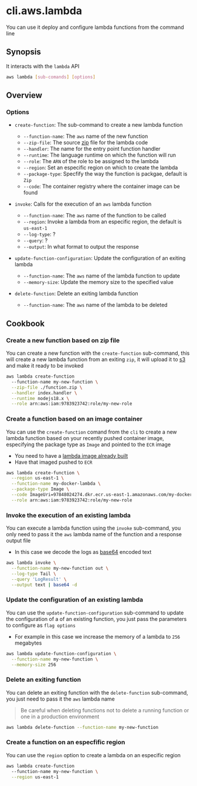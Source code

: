 # cli.aws.lambda

You can use it deploy and configure lambda functions from the command line

## Synopsis

It interacts with the `lambda` API

```sh
aws lambda [sub-comands] [options]
```

## Overview

### Options

- `create-function`: The sub-command to create a new lambda function
  - `--function-name`: The `aws` name of the new function
  - `--zip-file`: The source [zip](./kg1a.md) file for the lambda code
  - `--handler`: The name for the entry point function handler
  - `--runtime`: The language runtime on which the function will run
  - `--role`: The `ARN` of the role to be assigned to the lambda
  - `--region`: Set an especific region on which to create the lambda
  - `--package-type`: Specfify the way the function is packgae, default is `Zip`
  - `--code`: The container registry where the container image can be found

- `invoke`: Calls for the execution of an `aws` lambda function
  - `--function-name`: The `aws` name of the function to be called
  - `--region`: Invoke a lambda from an especific region, the default is `us-east-1`
  - `--log-type`: ?
  - `--query`: ?
  - `--output`: In what format to output the response

- `update-function-configuration`: Update the configuration of an exiting lambda
  - `--function-name`: The `aws` name of the lambda function to update
  - `--memory-size`: Update the memory size to the specified value

- `delete-function`: Delete an exiting lambda function
  - `--function-name`: The `aws` name of the lambda to be deleted

## Cookbook

### Create a new function based on zip file

You can create a new function with the `create-function` sub-command, this
will create a new lambda function from an exiting `zip`, it will upload it
to [s3](./2s8v.md) and make it ready to be invoked

```sh
aws lambda create-function 
  --function-name my-new-function \
  --zip-file ./function.zip \
  --handler index.handler \
  --runtime nodejs18.x \
  --role arn:aws:iam:9783923742:role/my-new-role
```

### Create a function based on an image container

You can use the `create-function` comand from the `cli` to create a new
lambda function based on your recently pushed container image, especifying the 
package type as `Image` and pointed to the `ECR` image

- You need to have a [lambda image already built](./9vvw.md) 
- Have that imaged pushed to `ECR`

```sh
aws lambda create-function \
  --region us-east-1 \
  --function-name my-docker-lambda \
  --package-type Image \
  --code ImageUri=97848024274.dkr.ecr.us-east-1.amazonaws.com/my-docker-lambda:latest \
  --role arn:aws:iam:9783923742:role/my-new-role
```

### Invoke the execution of an existing lambda

You can execute a lambda function using the `invoke` sub-command, you only need
to pass it the `aws` lambda name of the function and a response output file

- In this case we decode the logs as [base64](./nlre.md) encoded text

```sh
aws lambda invoke \
  --function-name my-new-function out \
  --log-type Tail \
  --query 'LogResult' \
  --output text | base64 -d
```

### Update the configuration of an existing lambda

You can use the `update-function-configuration` sub-command to update the configuration of a
of an existing function, you just pass the parameters to configure as `flag options`

- For example in this case we increase the memory of a lambda to `256` megabytes

```sh
aws lambda update-function-configuration \
  --function-name my-new-function \
  --memory-size 256
```

### Delete an exiting function

You can delete an exiting function with the `delete-function` sub-command, you just
need to pass it the `aws` lambda name

> Be careful when deleting functions not to delete a running function or one
> in a production environment

```sh
aws lambda delete-function --function-name my-new-function
``` 

### Create a function on an especfific region

You can use the `region` option to create a lambda on an especific region

```sh
aws lambda create-function 
  --function-name my-new-function \
  --region us-east-1
```
